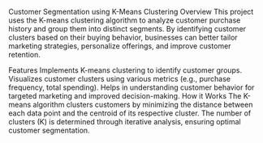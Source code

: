 Customer Segmentation using K-Means Clustering
Overview
This project uses the K-means clustering algorithm to analyze customer purchase history and group them into distinct segments. By identifying customer clusters based on their buying behavior, businesses can better tailor marketing strategies, personalize offerings, and improve customer retention.

Features
Implements K-means clustering to identify customer groups.
Visualizes customer clusters using various metrics (e.g., purchase frequency, total spending).
Helps in understanding customer behavior for targeted marketing and improved decision-making.
How it Works
The K-means algorithm clusters customers by minimizing the distance between each data point and the centroid of its respective cluster. The number of clusters (K) is determined through iterative analysis, ensuring optimal customer segmentation.
